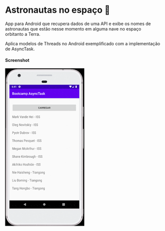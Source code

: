 # Astronautas no espaço :space_invader:

App para Android que recupera dados de uma API e exibe os nomes de
astronautas que estão nesse momento em alguma nave no espaço orbitanto a
Terra.

Aplica modelos de Threads no Android exemplificado com a implementação
de AsyncTask.

#### Screenshot

![screenshot](screenshot.png)

